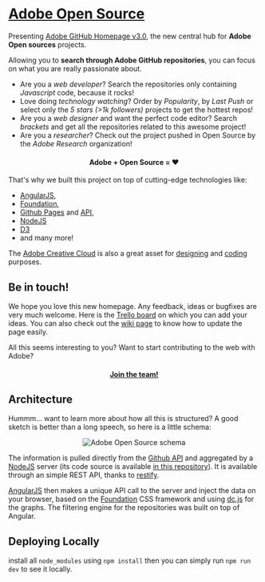 [Adobe Open Source](http://adobe.github.com)
=======================

Presenting [Adobe GitHub Homepage v3.0](http://adobe.github.com), the new central hub for **Adobe Open sources** projects.

Allowing you to **search through Adobe GitHub repositories**, you can focus on what you are really passionate about.

- Are you a *web developer*? Search the repositories only containing *Javascript* code, because it rocks!
- Love doing *technology watching*? Order by *Popularity*, by *Last Push* or select only the *5 stars (>1k followers)* projects to get the hottest repos!
- Are you a *web designer* and want the perfect code editor? Search *brackets* and get all the repositories related to this awesome project!
- Are you a *researcher*? Check out the project pushed in Open Source by the *Adobe Research* organization!

<h4 align="center"> Adobe + Open Source = ♥ </h4>

That's why we built this project on top of cutting-edge technologies like:

- [AngularJS](http://angularjs.org/),
- [Foundation](http://foundation.zurb.com/),
- [Github Pages](http://pages.github.com/) and [API](http://developer.github.com/v3/),
- [NodeJS](http://nodejs.org)
- [D3](http://d3js.org/)
- and many more!

The [Adobe Creative Cloud](http://www.adobe.com/products/creativecloud.html) is also a great asset for [designing](http://photoshop.com) and [coding](http://brackets.io) purposes.

## Be in touch!

We hope you love this new homepage. Any feedback, ideas or bugfixes are very much welcome. Here is the [Trello board](https://trello.com/b/eLlfvaVe/adobe-github-com) on which you can add your ideas. You can also check out the [wiki page](https://github.com/adobe/adobe.github.com/wiki) to know how to update the page easily. 

All this seems interesting to you? Want to start contributing to the web with Adobe?

<h4 align="center"><a href="http://www.adobe.com/careers.html" target="_blank">Join the team!</a></h4>

## Architecture

Hummm... want to learn more about how all this is structured? A good sketch is better than a long speech, so here is a little schema:

<p align="center"> <img src="https://raw.github.com/adobe/adobe.github.com/master/img/schema_adobe_open_source.png"  alt="Adobe Open Source schema" /></p>

The information is pulled directly from the [Github API](http://developer.github.com/v3/) and aggregated by a [NodeJS](http://nodejs.org) server (its code source is available [in this repository](https://github.com/adobe/server.adobe.github.com)). It is available through an simple REST API, thanks to [restify](http://mcavage.me/node-restify/).

[AngularJS](http://angularjs.org/) then makes a unique API call to the server and inject the data on your browser, based on the [Foundation](http://foundation.zurb.com/) CSS framework and using [dc.js](http://nickqizhu.github.io/dc.js/) for the graphs. The filtering engine for the repositories was built on top of Angular.

## Deploying Locally

install all `node_modules` using `npm install` then you can simply run `npm run dev` to see it locally.
